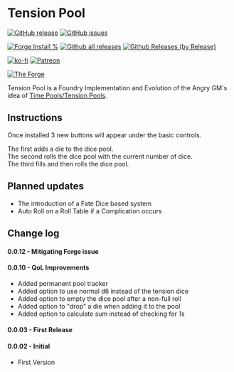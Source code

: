 # Tension Pool

[![GitHub release](https://img.shields.io/github/release/sdoehren/tension-pool.svg)](https://GitHub.com/sdoehren/always-centred/releases/)
[![GitHub issues](https://img.shields.io/github/issues/sdoehren/tension-pool.svg)](https://GitHub.com/sdoehren/tension-pool/issues/)


[![Forge Install %](https://img.shields.io/badge/dynamic/json?label=Forge%20Installs&query=package.installs&suffix=%25&url=https%3A%2F%2Fforge-vtt.com%2Fapi%2Fbazaar%2Fpackage%2Ftension-pool)](https://GitHub.com/sdoehren/tension-pool/releases/)
[![Github all releases](https://img.shields.io/github/downloads/sdoehren/tension-pool/total.svg)](https://GitHub.com/sdoehren/tension-pool/releases/)
[![Github Releases (by Release)](https://img.shields.io/github/downloads/sdoehren/tension-pool/latest/total.svg)](https://GitHub.com/sdoehren/tension-pool/releases/)

[![ko-fi](https://img.shields.io/badge/ko--fi-Support%20Me-red)](https://ko-fi.com/sdoehren)
[![Patreon](https://img.shields.io/badge/Patreon-Support%20Me-red)](https://www.patreon.com/bePatron?u=49614365)

[![The Forge](https://img.shields.io/badge/The%20Forge-Pay%20What%20You%20Want-success)](https://eu.forge-vtt.com/bazaar#package=tension-pool)

Tension Pool is a Foundry Implementation and Evolution of the Angry GM's idea of [Time Pools/Tension Pools](https://theangrygm.com/making-things-complicated/).


## Instructions

Once installed 3 new buttons will appear under the basic controls.  

The first adds a die to the dice pool.  
The second rolls the dice pool with the current number of dice.  
The third fills and then rolls the dice pool.

## Planned updates

- The introduction of a Fate Dice based system
- Auto Roll on a Roll Table if a Complication occurs

## Change log

#### 0.0.12 - Mitigating Forge issue

#### 0.0.10 - QoL Improvements

- Added permanent pool tracker
- Added option to use normal d6 instead of the tension dice
- Added option to empty the dice pool after a non-full roll
- Added option to "drop" a die when adding it to the pool
- Added option to calculate sum instead of checking for 1s

#### 0.0.03 - First Release

#### 0.0.02 - Initial

- First Version
